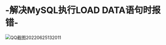 # -解决MySQL执行LOAD DATA语句时报错-
![QQ截图20220625132011](https://user-images.githubusercontent.com/81821417/175759815-cc1516e4-430e-465a-9983-5a9789d49004.png)
